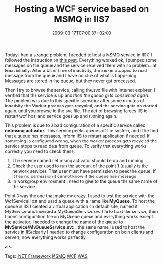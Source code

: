 ﻿---
title: "Hosting a WCF service based on MSMQ in IIS7"
description: ""
date: 2009-03-17T07:00:37+02:00
draft: false
tags: [NET framework]
categories: [NET framework]
---
Today I had a strange problem, I needed to host a MSMQ service in IIS7, I followed the instruction on [this post](http://dotnet.dzone.com/news/msmq-wcf-and-iis-getting-them-). Everything worked ok, I pumped some messages on the queue and the service received them with no problem...at least initially. After a bit of time of inactivity, the server stopped to read message from the queue and I have no clue of what is happening. Messages are stored in the queue, but they never got processed.

Then I try to browse the service, calling the.svc file with Internet explorer, I verified that the service is up and *then the queue gets consumed again*. The problem was due to this specific scenario: after some minutes of inactivity the Worker process gets recycled, and the service gets no started again, until you browse to the.svc file. The act of browsing forces IIS to restart wcf host and service goes up and running again.

This problem is due to a bad configuration of a specific service called  **netmsmq activator**. This service peeks queues of the system, and if he find that a queue has messages, inform IIS to restart application if needed. If something is configured wrong, when the worker process gets recycled the service stops to read data from queue. To verify that everything works correctly you need to check these:

1. The service named net.msmq activator should be up and running
2. Check the user used to run the account of the point 1 (usually is the network service). That user must have permission to peek the queue. If it has no permission it cannot know if the queue has message
3. In workgroup environment I need to give to the queue the same name of the service.

Point 3 was the one that make me crazy, I used to test the service with the WcfServiceHost and used a queue with a name like  **MyQueue**. To host the queue in IIS I created a virtual application on default site, named it MyService and inserted a MyQueueService.svc file to host the service, then I point configuration file on MyQueue queue and everything works except the activator. I needed to change the name of the queue to  **MyService/MyQueueService.svc** , the same name I used to host the service in IIS(clearly I needed to change configuration on both clients and server), now everything works perfectly.

alk.

Tags: [.NET Framework](http://technorati.com/tag/.NET%20Framework) [MSMQ](http://technorati.com/tag/MSMQ) [WCF](http://technorati.com/tag/WCF) [WAS](http://technorati.com/tag/WAS)
